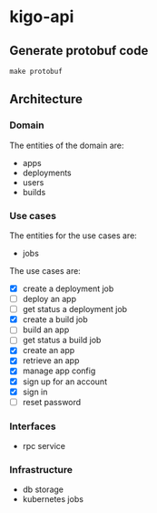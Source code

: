 # kigo-api

## Generate protobuf code

    make protobuf
     
## Architecture

### Domain

The entities of the domain are:

* apps
* deployments
* users
* builds

### Use cases

The entities for the use cases are:

* jobs

The use cases are:

* [x] create a deployment job
* [ ] deploy an app
* [ ] get status a deployment job
* [x] create a build job
* [ ] build an app
* [ ] get status a build job
* [x] create an app
* [x] retrieve an app
* [x] manage app config
* [x] sign up for an account
* [x] sign in
* [ ] reset password

### Interfaces

* rpc service

### Infrastructure

* db storage
* kubernetes jobs

